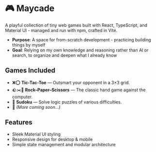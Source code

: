 # 🎮 Maycade

A playful collection of tiny web games built with React, TypeScript, and Material UI - managed and run with npm, crafted in Vite.

- **Purpose**: A space for from-scratch development - practicing building things by myself
- **Goal**: Relying on my own knowledge and reasoning rather than AI or search, to organize and deepen what I already know

## Games Included

- ❌⭕ **Tic-Tac-Toe** — Outsmart your opponent in a 3×3 grid.
- 🪨✂️📄 **Rock–Paper–Scissors** — The classic hand game against the computer.
- 🔢 **Sudoku** — Solve logic puzzles of various difficulties.
- 🧩 _(More coming soon…)_

## Features

- Sleek Material UI styling
- Responsive design for desktop & mobile
- Simple state management and modular architecture
